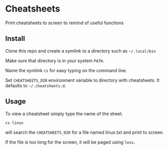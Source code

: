 # Cheatsheets

Print cheatsheets to screen to remind of useful functions

## Install

Clone this repo and create a symlink to a directory such as `~/.local/bin`

Make sure that directory is in your system `PATH`.

Name the symlink `cs` for easy typing on the command line.

Set `CHEATSHEETS_DIR` environment variable to directory with cheatsheets.
It defaults to `~/.cheatsheets.d`.

## Usage

To view a cheatsheet simply type the name of the sheet.

    cs linux

will search the `CHEATSHEETS_DIR` for a file named linux.txt and print to screen.

If the file is too long for the screen, it will be paged using `less`.
